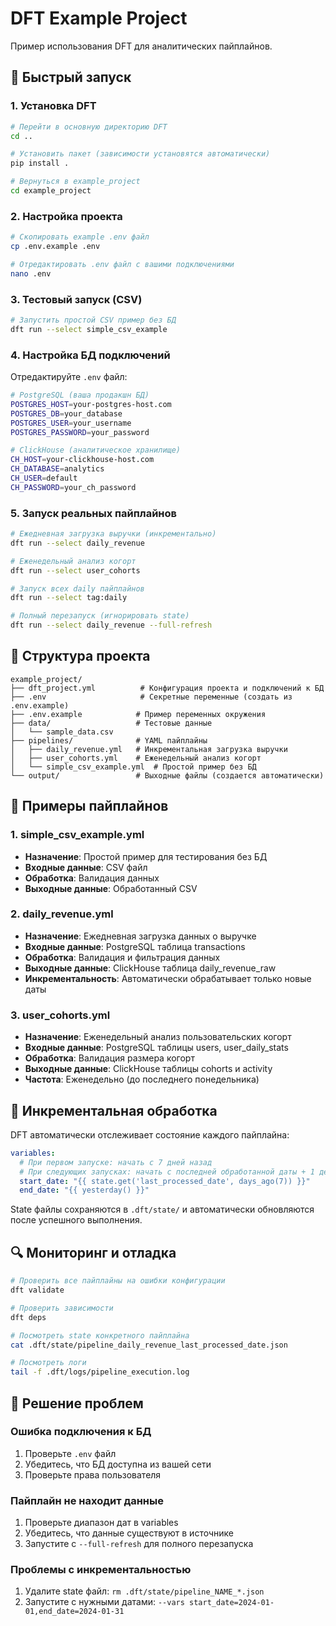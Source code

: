 # DFT Example Project

Пример использования DFT для аналитических пайплайнов.

## 🚀 Быстрый запуск

### 1. Установка DFT

```bash
# Перейти в основную директорию DFT
cd ..

# Установить пакет (зависимости установятся автоматически)
pip install .

# Вернуться в example_project
cd example_project
```

### 2. Настройка проекта

```bash
# Скопировать example .env файл
cp .env.example .env

# Отредактировать .env файл с вашими подключениями
nano .env
```

### 3. Тестовый запуск (CSV)

```bash
# Запустить простой CSV пример без БД
dft run --select simple_csv_example
```

### 4. Настройка БД подключений

Отредактируйте `.env` файл:

```bash
# PostgreSQL (ваша продакшн БД)
POSTGRES_HOST=your-postgres-host.com
POSTGRES_DB=your_database
POSTGRES_USER=your_username
POSTGRES_PASSWORD=your_password

# ClickHouse (аналитическое хранилище)
CH_HOST=your-clickhouse-host.com
CH_DATABASE=analytics
CH_USER=default
CH_PASSWORD=your_ch_password
```

### 5. Запуск реальных пайплайнов

```bash
# Ежедневная загрузка выручки (инкрементально)
dft run --select daily_revenue

# Еженедельный анализ когорт
dft run --select user_cohorts

# Запуск всех daily пайплайнов
dft run --select tag:daily

# Полный перезапуск (игнорировать state)
dft run --select daily_revenue --full-refresh
```

## 📁 Структура проекта

```
example_project/
├── dft_project.yml          # Конфигурация проекта и подключений к БД
├── .env                     # Секретные переменные (создать из .env.example)
├── .env.example            # Пример переменных окружения
├── data/                   # Тестовые данные
│   └── sample_data.csv
├── pipelines/              # YAML пайплайны
│   ├── daily_revenue.yml   # Инкрементальная загрузка выручки
│   ├── user_cohorts.yml    # Еженедельный анализ когорт  
│   └── simple_csv_example.yml  # Простой пример без БД
└── output/                 # Выходные файлы (создается автоматически)
```

## 🔧 Примеры пайплайнов

### 1. simple_csv_example.yml
- **Назначение**: Простой пример для тестирования без БД
- **Входные данные**: CSV файл
- **Обработка**: Валидация данных
- **Выходные данные**: Обработанный CSV

### 2. daily_revenue.yml  
- **Назначение**: Ежедневная загрузка данных о выручке
- **Входные данные**: PostgreSQL таблица transactions
- **Обработка**: Валидация и фильтрация данных
- **Выходные данные**: ClickHouse таблица daily_revenue_raw
- **Инкрементальность**: Автоматически обрабатывает только новые даты

### 3. user_cohorts.yml
- **Назначение**: Еженедельный анализ пользовательских когорт
- **Входные данные**: PostgreSQL таблицы users, user_daily_stats  
- **Обработка**: Валидация размера когорт
- **Выходные данные**: ClickHouse таблицы cohorts и activity
- **Частота**: Еженедельно (до последнего понедельника)

## 🎯 Инкрементальная обработка

DFT автоматически отслеживает состояние каждого пайплайна:

```yaml
variables:
  # При первом запуске: начать с 7 дней назад
  # При следующих запусках: начать с последней обработанной даты + 1 день
  start_date: "{{ state.get('last_processed_date', days_ago(7)) }}"
  end_date: "{{ yesterday() }}"
```

State файлы сохраняются в `.dft/state/` и автоматически обновляются после успешного выполнения.

## 🔍 Мониторинг и отладка

```bash
# Проверить все пайплайны на ошибки конфигурации
dft validate

# Проверить зависимости
dft deps

# Посмотреть state конкретного пайплайна
cat .dft/state/pipeline_daily_revenue_last_processed_date.json

# Посмотреть логи
tail -f .dft/logs/pipeline_execution.log
```

## 🚨 Решение проблем

### Ошибка подключения к БД
1. Проверьте `.env` файл
2. Убедитесь, что БД доступна из вашей сети
3. Проверьте права пользователя

### Пайплайн не находит данные
1. Проверьте диапазон дат в variables
2. Убедитесь, что данные существуют в источнике
3. Запустите с `--full-refresh` для полного перезапуска

### Проблемы с инкрементальностью
1. Удалите state файл: `rm .dft/state/pipeline_NAME_*.json`
2. Запустите с нужными датами: `--vars start_date=2024-01-01,end_date=2024-01-31`
